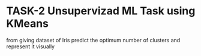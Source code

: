 # TASK-2 Unsupervizad ML Task using KMeans
from giving dataset of Iris predict the optimum number of clusters and represent it visually 
